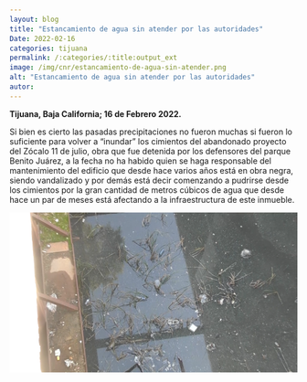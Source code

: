 ```yaml
---
layout: blog
title: "Estancamiento de agua sin atender por las autoridades"
Date: 2022-02-16
categories: tijuana
permalink: /:categories/:title:output_ext
image: /img/cnr/estancamiento-de-agua-sin-atender.png
alt: "Estancamiento de agua sin atender por las autoridades"
autor:
---
```


**Tijuana, Baja California; 16 de Febrero 2022.** 

Si bien es cierto las pasadas precipitaciones no fueron muchas si fueron lo suficiente para volver a “inundar” los cimientos del abandonado proyecto del Zócalo 11 de julio, obra que fue detenida por los defensores del parque Benito Juárez, a la fecha no ha habido quien se haga responsable del mantenimiento del edificio que desde hace varios años está en obra negra, siendo vandalizado y por demás está decir comenzando a pudrirse desde los cimientos por la gran cantidad de metros cúbicos de agua que desde hace un par de meses está afectando a la infraestructura de este inmueble.
 
<div id="carouselExampleSlidesOnly" class="carousel slide" data-ride="carousel">
  <div class="carousel-inner">
    <div class="carousel-item active">
       <img class="d-block w-100" src="/img/cnr/estancamiento-de-agua-sin-atender.png" loading="lazy"  alt="Estancamiento de agua sin atender por las autoridades">
    </div>
  </div>
</div>